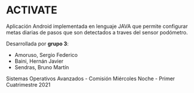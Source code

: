 # ACTIVATE

Aplicación Android implementada en lenguaje JAVA que permite configurar metas diarias de pasos que son detectados a traves del sensor podómetro.

Desarrollada por **grupo 3**:
* Amoruso, Sergio Federico
* Baini, Hernán Javier
* Sendras, Bruno Martín

Sistemas Operativos Avanzados - Comisión Miércoles Noche - Primer Cuatrimestre 2021